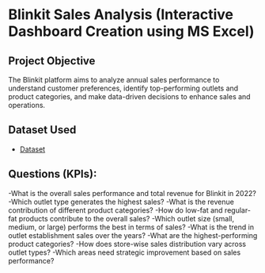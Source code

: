 # Blinkit Sales Analysis (Interactive Dashboard Creation using MS Excel)
## Project Objective
The Blinkit platform aims to analyze annual sales performance to understand customer preferences, identify top-performing outlets and product categories, and make data-driven decisions to enhance sales and operations.

## Dataset Used
-  [Dataset](https://github.com/Yadnyavalk/Data_Analysis_Excel/blob/main/BlinkIT%20Grocery%20Data.xlsx)


## Questions (KPIs):
-What is the overall sales performance and total revenue for Blinkit in 2022?
-Which outlet type generates the highest sales?
-What is the revenue contribution of different product categories?
-How do low-fat and regular-fat products contribute to the overall sales?
-Which outlet size (small, medium, or large) performs the best in terms of sales?
-What is the trend in outlet establishment sales over the years?
-What are the highest-performing product categories?
-How does store-wise sales distribution vary across outlet types?
-Which areas need strategic improvement based on sales performance?


